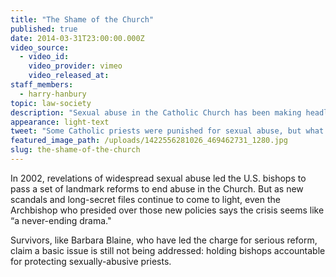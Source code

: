```yaml
---
title: "The Shame of the Church"
published: true
date: 2014-03-31T23:00:00.000Z
video_source:
  - video_id:
    video_provider: vimeo
    video_released_at:
staff_members:
  - harry-hanbury
topic: law-society
description: "Sexual abuse in the Catholic Church has been making headlines for years. Some priests have been punished, but what about the bishops who shielded them?"
appearance: light-text
tweet: "Some Catholic priests were punished for sexual abuse, but what about the bishops who shielded them?"
featured_image_path: /uploads/1422556281026_469462731_1280.jpg
slug: the-shame-of-the-church
---
```


In 2002, revelations of widespread sexual abuse led the U.S. bishops to pass a set of landmark reforms to end abuse in the Church. But as new scandals and long-secret files continue to come to light, even the Archbishop who presided over those new policies says the crisis seems like “a never-ending drama."

Survivors, like Barbara Blaine, who have led the charge for serious reform, claim a basic issue is still not being addressed: holding bishops accountable for protecting sexually-abusive priests.

